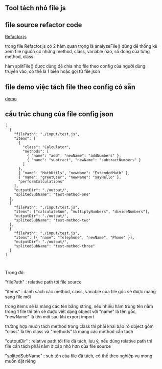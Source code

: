 ## Tool tách nhỏ file js

## file source refactor code

[Refactor.js](Refactor.js)

trong file Refactor.js có 2 hàm quan trọng là analyzeFile() dùng để thống kê xem file nguồn có những method, class, variable nào, số dòng của từng method, class

hàm splitFile() được dùng để chia nhỏ file theo config của người dùng truyền vào, có thể là 1 biến hoặc gọi từ file json

## file demo việc tách file theo config có sẵn

[demo](index.js)

## cấu trúc chung của file config json

```
[
  {
    "filePath": "./input/test.js",
    "items": [
      {
        "class": "Calculator",
        "methods": [
          { "name": "add", "newName": "addNumbers" },
          { "name": "subtract", "newName": "subtractNumbers" }
        ]
      },
      { "name": "MathUtils", "newName": "ExtendedMath" },
      { "name": "greetUser", "newName": "sayHello" },
      "performCalculations"
    ],
    "outputDir": "./output/",
    "splitedSubName": "test-method-one"
  },
  {
    "filePath": "./input/test.js",
    "items": ["calculateSum", "multiplyNumbers", "divideNumbers"],
    "outputDir": "./output/",
    "splitedSubName": "test-method-two"
  },
  {
    "filePath": "./input/test.js",
    "items": [{ "name": "Telephone", "newName": "Phone" }],
    "outputDir": "./output/",
    "splitedSubName": "test-method-three"
  }
]



```

Trong đó:

"filePath" : relative path tới file source

"items" : danh sách các method, class, variable của file gốc sẽ được mang sang file mới

trong items sẽ là mảng các tên bằng string, nếu nhiều hàm trùng tên nằm trong 1 file thì tên sẽ được viết dạng object với "name" là tên gốc, "newName" là tên mới sau khi export import

trường hợp muốn tách method trong class thì phải khai báo rõ object gồm "class" là tên class và "methods" là mảng các method cần tách

"outputDir" : relative path tới file đã tách, lưu ý, nếu dùng relative path thì file cần tách phải nằm ở cấp nhỏ hơn của file source

"splitedSubName" : sub tên của file đã tách, có thể theo nghiệp vụ mong muốn đặt riêng
